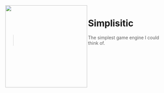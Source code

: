 <img src="https://raw.githubusercontent.com/mrowrpurr/Simplisitic/main/Resources/Images/Simplistic.png" align=left width=256 />

# Simplisitic

> The simplest game engine I could think of.
